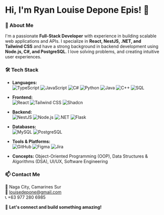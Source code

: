 # Hi, I'm Ryan Louise Depone Epis! 👋

### 🚀 About Me
I'm a passionate **Full-Stack Developer** with experience in building scalable web applications and APIs. I specialize in **React, NestJS, .NET, and Tailwind CSS** and have a strong background in backend development using **Node.js, C#, and PostgreSQL**. I love solving problems, and creating intuitive user experiences.

### 🛠️ Tech Stack
- **Languages:**  
  ![TypeScript](https://img.shields.io/badge/-TypeScript-3178C6?style=flat-square&logo=typescript&logoColor=white) 
  ![JavaScript](https://img.shields.io/badge/-JavaScript-F7DF1E?style=flat-square&logo=javascript&logoColor=black) 
  ![C#](https://img.shields.io/badge/-C%23-239120?style=flat-square&logo=c-sharp&logoColor=white) 
  ![Python](https://img.shields.io/badge/-Python-3776AB?style=flat-square&logo=python&logoColor=white) 
  ![Java](https://img.shields.io/badge/-Java-007396?style=flat-square&logo=java&logoColor=white) 
  ![C++](https://img.shields.io/badge/-C%2B%2B-00599C?style=flat-square&logo=c%2B%2B&logoColor=white) 
  ![SQL](https://img.shields.io/badge/-SQL-4479A1?style=flat-square&logo=mysql&logoColor=white)

- **Frontend:**  
  ![React](https://img.shields.io/badge/-React-61DAFB?style=flat-square&logo=react&logoColor=black) 
  ![Tailwind CSS](https://img.shields.io/badge/-TailwindCSS-38B2AC?style=flat-square&logo=tailwind-css&logoColor=white) 
  ![Shadcn](https://img.shields.io/badge/-Shadcn-18181B?style=flat-square&logo=shadcn&logoColor=white)

- **Backend:**  
  ![NestJS](https://img.shields.io/badge/-NestJS-E0234E?style=flat-square&logo=nestjs&logoColor=white) 
  ![Node.js](https://img.shields.io/badge/-Node.js-339933?style=flat-square&logo=node.js&logoColor=white) 
  ![.NET](https://img.shields.io/badge/-.NET-512BD4?style=flat-square&logo=dotnet&logoColor=white) 
  ![Flask](https://img.shields.io/badge/-Flask-000000?style=flat-square&logo=flask&logoColor=white)

- **Databases:**  
  ![MySQL](https://img.shields.io/badge/-MySQL-4479A1?style=flat-square&logo=mysql&logoColor=white) 
  ![PostgreSQL](https://img.shields.io/badge/-PostgreSQL-4169E1?style=flat-square&logo=postgresql&logoColor=white)

- **Tools & Platforms:**  
  ![GitHub](https://img.shields.io/badge/-GitHub-181717?style=flat-square&logo=github&logoColor=white) 
  ![Figma](https://img.shields.io/badge/-Figma-F24E1E?style=flat-square&logo=figma&logoColor=white) 
  ![Jira](https://img.shields.io/badge/-Jira-0052CC?style=flat-square&logo=jira&logoColor=white)

- **Concepts:** Object-Oriented Programming (OOP), Data Structures & Algorithms (DSA), UI/UX, Software Engineering

### 📫 Contact Me
📍 Naga City, Camarines Sur  
📧 louisedepone@gmail.com  
📞 +63 977 280 6985  

📌 **Let's connect and build something amazing!**
